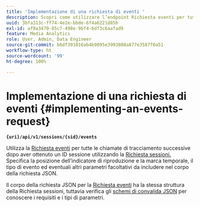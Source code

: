 ```yaml
---
title: 'Implementazione di una richiesta di eventi '
description: Scopri come utilizzare l’endpoint Richiesta eventi per tutte le chiamate di tracciamento successive dopo aver ottenuto un ID sessione
uuid: 3bfa313c-ff74-4e2e-bbde-6f4a6221d85b
exl-id: af9a3470-85c7-498e-9bf4-6df3c6aafad9
feature: Media Analytics
role: User, Admin, Data Engineer
source-git-commit: b6df391016ab4b9095e3993808a877e3587f0a51
workflow-type: ht
source-wordcount: '99'
ht-degree: 100%

---
```


# Implementazione di una richiesta di eventi {#implementing-an-events-request}

**`{uri}/api/v1/sessions/{sid}/events`**

Utilizza la [Richiesta eventi](/help/media-collection-api/mc-api-ref/mc-api-events-req.md) per tutte le chiamate di tracciamento successive dopo aver ottenuto un ID sessione utilizzando la [Richiesta sessioni.](/help/media-collection-api/mc-api-ref/mc-api-sessions-req.md) Specifica la posizione dell’indicatore di riproduzione e la marca temporale, il tipo di evento ed eventuali altri parametri facoltativi da includere nel corpo della richiesta JSON.

Il corpo della richiesta JSON per la [Richiesta eventi](/help/media-collection-api/mc-api-ref/mc-api-events-req.md) ha la stessa struttura della Richiesta sessioni, tuttavia verifica gli [schemi di convalida JSON](/help/media-collection-api/mc-api-ref/mc-api-json-validation.md) per conoscere i requisiti e i tipi di parametri.
